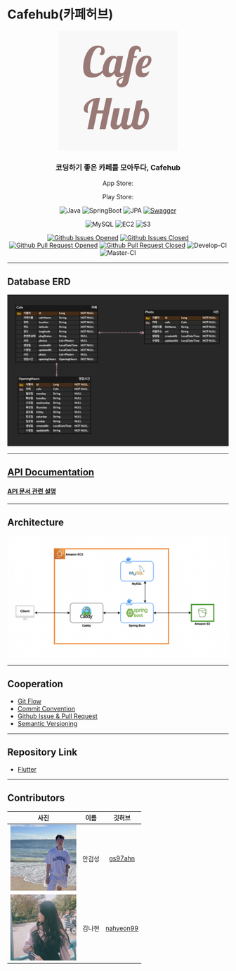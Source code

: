 # Cafehub(카페허브)

<div align="center">

![cafehub-logo](doc/img/cafehub-logo.png)

### 코딩하기 좋은 카페를 모아두다, Cafehub

App Store: 

Play Store:

![Java](https://img.shields.io/badge/Java-11.0.11-6db33f?logo=Java&style=flat)
![SpringBoot](https://img.shields.io/badge/SpringBoot-2.5.0-6db33f?logo=Spring-Boot&style=flat)
![JPA](https://img.shields.io/badge/JPA--6db33f?logo=Hibernate&style=flat)
[![Swagger](https://img.shields.io/badge/Swagger-cafehub-6db33f?logo=Swagger&style=flat)](https://cafehub-dev.nogamsung.com/swagger-ui/index.html)

![MySQL](https://img.shields.io/badge/MySQL-8.0.30-003545?logo=mysql&style=flat)
![EC2](https://img.shields.io/badge/EC2-t2.micro-003545?logo=Amazon-EC2&style=flat)
![S3](https://img.shields.io/badge/S3--003545?logo=Amazon-S3&style=flat)

[![Github Issues Opened](https://img.shields.io/github/issues/susanghan/cafehub-spring?logo=GitHub&style=flat)](https://github.com/susanghan/cafehub-spring/issues)
[![Github Issues Closed](https://img.shields.io/github/issues-closed/susanghan/cafehub-spring?logo=GitHub&style=flat)](https://github.com/susanghan/cafehub-spring/issues?q=is%3Aissue+is%3Aclosed)
[![Github Pull Request Opened](https://img.shields.io/github/issues-pr/susanghan/cafehub-spring?logo=Github&style=flat)](https://github.com/susanghan/cafehub-spring/pulls)
[![Github Pull Request Closed](https://img.shields.io/github/issues-pr-closed/susanghan/cafehub-spring?logo=Github&style=flat)](https://github.com/susanghan/cafehub-spring/pulls?q=is%3Apr+is%3Aclosed)
![Develop-CI](https://img.shields.io/github/workflow/status/susanghan/cafehub-spring/Develop%20-%20CI?&logo=GitHub-Actions&label=develop-ci&style=flat)
![Master-CI](https://img.shields.io/github/workflow/status/susanghan/cafehub-spring/Master%20-%20CI?&logo=GitHub-Actions&label=master-ci&style=flat)


</div>

---

## Database ERD

![Database Diagram](doc/img/database-diagram.png)

---

## [API Documentation](https://cafehub-dev.nogamsung.com/swagger-ui/index.html)

#### [API 문서 관련 설명](doc/api_document_explanation.md)

---

## Architecture

![Architecture Diagram](doc/img/architecture-diagram.png)

---

## Cooperation
- [Git Flow](https://techblog.woowahan.com/2553/)
- [Commit Convention](https://doublesprogramming.tistory.com/256)
- [Github Issue & Pull Request](https://velog.io/@junh0328/%ED%98%91%EC%97%85%EC%9D%84-%EC%9C%84%ED%95%9C-%EA%B9%83%ED%97%88%EB%B8%8C-%EC%9D%B4%EC%8A%88-%EC%9E%91%EC%84%B1%ED%95%98%EA%B8%B0)
- [Semantic Versioning](https://semver.org/lang/ko/)

---

## Repository Link

- [Flutter](https://github.com/susanghan/cafehub-flutter)

---

## Contributors

<div align="center">

| 사진 | 이름 | 깃허브 |
| :-: | :-: | :-: |
| <img src="doc/img/gs97ahn.png" alt="gs97ahn" width=150 height=150> | 안검성 | [gs97ahn](github.com/gs97ahn) |
| <img src="doc/img/nahyeon99.png" alt="gs97ahn" width=150 height=150> | 김나현 | [nahyeon99](github.com/nahyeon99) |

</div>
